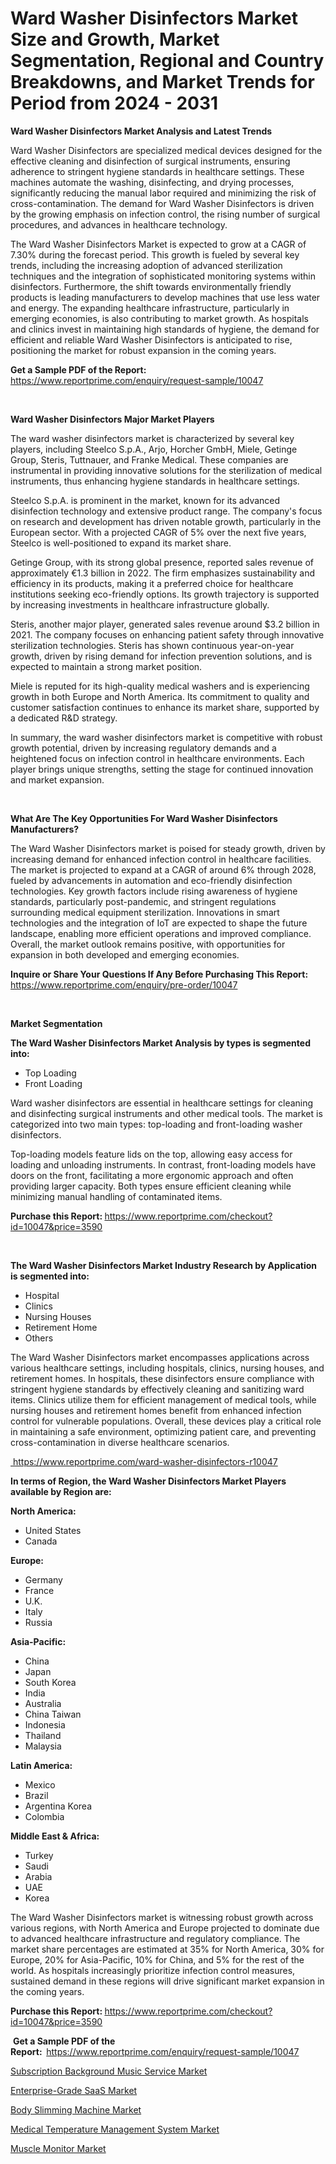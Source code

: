 <p><h1>Ward Washer Disinfectors Market Size and Growth, Market Segmentation, Regional and Country Breakdowns, and Market Trends for Period from 2024 -  2031</h1></p><p><strong>Ward Washer Disinfectors Market Analysis and Latest Trends</strong></p>
<p><p>Ward Washer Disinfectors are specialized medical devices designed for the effective cleaning and disinfection of surgical instruments, ensuring adherence to stringent hygiene standards in healthcare settings. These machines automate the washing, disinfecting, and drying processes, significantly reducing the manual labor required and minimizing the risk of cross-contamination. The demand for Ward Washer Disinfectors is driven by the growing emphasis on infection control, the rising number of surgical procedures, and advances in healthcare technology.</p><p>The Ward Washer Disinfectors Market is expected to grow at a CAGR of 7.30% during the forecast period. This growth is fueled by several key trends, including the increasing adoption of advanced sterilization techniques and the integration of sophisticated monitoring systems within disinfectors. Furthermore, the shift towards environmentally friendly products is leading manufacturers to develop machines that use less water and energy. The expanding healthcare infrastructure, particularly in emerging economies, is also contributing to market growth. As hospitals and clinics invest in maintaining high standards of hygiene, the demand for efficient and reliable Ward Washer Disinfectors is anticipated to rise, positioning the market for robust expansion in the coming years.</p></p>
<p><strong>Get a Sample PDF of the Report:&nbsp;</strong> <a href="https://www.reportprime.com/enquiry/request-sample/10047?utm_campaign=1512&utm_medium=2&utm_source=Github&utm_content=ia&utm_term=28112024&utm_id=ward-washer-disinfectors">https://www.reportprime.com/enquiry/request-sample/10047</a></p>
<p>&nbsp;</p>
<p><strong>Ward Washer Disinfectors Major Market Players</strong></p>
<p><p>The ward washer disinfectors market is characterized by several key players, including Steelco S.p.A., Arjo, Horcher GmbH, Miele, Getinge Group, Steris, Tuttnauer, and Franke Medical. These companies are instrumental in providing innovative solutions for the sterilization of medical instruments, thus enhancing hygiene standards in healthcare settings.</p><p>Steelco S.p.A. is prominent in the market, known for its advanced disinfection technology and extensive product range. The company's focus on research and development has driven notable growth, particularly in the European sector. With a projected CAGR of 5% over the next five years, Steelco is well-positioned to expand its market share.</p><p>Getinge Group, with its strong global presence, reported sales revenue of approximately €1.3 billion in 2022. The firm emphasizes sustainability and efficiency in its products, making it a preferred choice for healthcare institutions seeking eco-friendly options. Its growth trajectory is supported by increasing investments in healthcare infrastructure globally.</p><p>Steris, another major player, generated sales revenue around $3.2 billion in 2021. The company focuses on enhancing patient safety through innovative sterilization technologies. Steris has shown continuous year-on-year growth, driven by rising demand for infection prevention solutions, and is expected to maintain a strong market position.</p><p>Miele is reputed for its high-quality medical washers and is experiencing growth in both Europe and North America. Its commitment to quality and customer satisfaction continues to enhance its market share, supported by a dedicated R&D strategy.</p><p>In summary, the ward washer disinfectors market is competitive with robust growth potential, driven by increasing regulatory demands and a heightened focus on infection control in healthcare environments. Each player brings unique strengths, setting the stage for continued innovation and market expansion.</p></p>
<p>&nbsp;</p>
<p><strong>What Are The Key Opportunities For Ward Washer Disinfectors Manufacturers?</strong></p>
<p><p>The Ward Washer Disinfectors market is poised for steady growth, driven by increasing demand for enhanced infection control in healthcare facilities. The market is projected to expand at a CAGR of around 6% through 2028, fueled by advancements in automation and eco-friendly disinfection technologies. Key growth factors include rising awareness of hygiene standards, particularly post-pandemic, and stringent regulations surrounding medical equipment sterilization. Innovations in smart technologies and the integration of IoT are expected to shape the future landscape, enabling more efficient operations and improved compliance. Overall, the market outlook remains positive, with opportunities for expansion in both developed and emerging economies.</p></p>
<p><strong>Inquire or Share Your Questions If Any Before Purchasing This Report:</strong> <a href="https://www.reportprime.com/enquiry/pre-order/10047?utm_campaign=1512&utm_medium=2&utm_source=Github&utm_content=ia&utm_term=28112024&utm_id=ward-washer-disinfectors">https://www.reportprime.com/enquiry/pre-order/10047</a></p>
<p>&nbsp;</p>
<p><strong>Market Segmentation</strong></p>
<p><strong>The Ward Washer Disinfectors Market Analysis by types is segmented into:</strong></p>
<p><ul><li>Top Loading</li><li>Front Loading</li></ul></p>
<p><p>Ward washer disinfectors are essential in healthcare settings for cleaning and disinfecting surgical instruments and other medical tools. The market is categorized into two main types: top-loading and front-loading washer disinfectors. </p><p>Top-loading models feature lids on the top, allowing easy access for loading and unloading instruments. In contrast, front-loading models have doors on the front, facilitating a more ergonomic approach and often providing larger capacity. Both types ensure efficient cleaning while minimizing manual handling of contaminated items.</p></p>
<p><strong>Purchase this Report:&nbsp;</strong><a href="https://www.reportprime.com/checkout?id=10047&price=3590&utm_campaign=1512&utm_medium=2&utm_source=Github&utm_content=ia&utm_term=28112024&utm_id=ward-washer-disinfectors">https://www.reportprime.com/checkout?id=10047&price=3590</a></p>
<p>&nbsp;</p>
<p><strong>The Ward Washer Disinfectors Market Industry Research by Application is segmented into:</strong></p>
<p><ul><li>Hospital</li><li>Clinics</li><li>Nursing Houses</li><li>Retirement Home</li><li>Others</li></ul></p>
<p><p>The Ward Washer Disinfectors market encompasses applications across various healthcare settings, including hospitals, clinics, nursing houses, and retirement homes. In hospitals, these disinfectors ensure compliance with stringent hygiene standards by effectively cleaning and sanitizing ward items. Clinics utilize them for efficient management of medical tools, while nursing houses and retirement homes benefit from enhanced infection control for vulnerable populations. Overall, these devices play a critical role in maintaining a safe environment, optimizing patient care, and preventing cross-contamination in diverse healthcare scenarios.</p></p>
<p><a href="https://www.reportprime.com/ward-washer-disinfectors-r10047?utm_campaign=1512&utm_medium=2&utm_source=Github&utm_content=ia&utm_term=28112024&utm_id=ward-washer-disinfectors">&nbsp;https://www.reportprime.com/ward-washer-disinfectors-r10047</a></p>
<p><strong>In terms of Region, the Ward Washer Disinfectors Market Players available by Region are:</strong></p>
<p>
    <p> <strong> North America: </strong>
        <ul>
            <li>United States</li>
            <li>Canada</li>
        </ul>
        </p> 
    <p> <strong> Europe: </strong>
        <ul>
            <li>Germany</li>
            <li>France</li>
            <li>U.K.</li>
            <li>Italy</li>
            <li>Russia</li>
        </ul>
        </p> 
    <p> <strong> Asia-Pacific: </strong>
        <ul>
            <li>China</li>
            <li>Japan</li>
            <li>South Korea</li>
            <li>India</li>
            <li>Australia</li>
            <li>China Taiwan</li>
            <li>Indonesia</li>
            <li>Thailand</li>
            <li>Malaysia</li>
        </ul>
        </p> 
    <p> <strong> Latin America: </strong>
        <ul>
            <li>Mexico</li>
            <li>Brazil</li>
            <li>Argentina Korea</li>
            <li>Colombia</li>
        </ul>
        </p> 
    <p> <strong> Middle East & Africa: </strong>
        <ul>
            <li>Turkey</li>
            <li>Saudi</li>
            <li>Arabia</li>
            <li>UAE</li>
            <li>Korea</li>
        </ul>
    </p>
    </p>
<p><p>The Ward Washer Disinfectors market is witnessing robust growth across various regions, with North America and Europe projected to dominate due to advanced healthcare infrastructure and regulatory compliance. The market share percentages are estimated at 35% for North America, 30% for Europe, 20% for Asia-Pacific, 10% for China, and 5% for the rest of the world. As hospitals increasingly prioritize infection control measures, sustained demand in these regions will drive significant market expansion in the coming years.</p></p>
<p><strong>Purchase this Report: </strong><a href="https://www.reportprime.com/checkout?id=10047&price=3590&utm_campaign=1512&utm_medium=2&utm_source=Github&utm_content=ia&utm_term=28112024&utm_id=ward-washer-disinfectors">https://www.reportprime.com/checkout?id=10047&price=3590</a></p>
<p>&nbsp;<strong>Get a Sample PDF of the Report:&nbsp;&nbsp;</strong><a href="https://www.reportprime.com/enquiry/request-sample/10047?utm_campaign=1512&utm_medium=2&utm_source=Github&utm_content=ia&utm_term=28112024&utm_id=ward-washer-disinfectors">https://www.reportprime.com/enquiry/request-sample/10047</a></p>
<p><strong></strong></p>
<p><p><a href="https://issuu.com/reportprime-2/docs/subscription-background-music-servi_6672481352bc1c?utm_campaign=1512&utm_medium=2&utm_source=Github&utm_content=ia&utm_term=28112024&utm_id=ward-washer-disinfectors">Subscription Background Music Service Market</a></p><p><a href="https://issuu.com/reportprime-2/docs/enterprise-grade-saas-market-size-2_e6791a594a12a4?utm_campaign=1512&utm_medium=2&utm_source=Github&utm_content=ia&utm_term=28112024&utm_id=ward-washer-disinfectors">Enterprise-Grade SaaS Market</a></p><p><a href="https://www.linkedin.com/pulse/body-slimming-machine-market-research-report-exploring-size-51jmf?utm_campaign=1512&utm_medium=2&utm_source=Github&utm_content=ia&utm_term=28112024&utm_id=ward-washer-disinfectors">Body Slimming Machine Market</a></p><p><a href="https://github.com/yoshih12/Market-Research-Report-List-4/blob/main/medical-temperature-management-system-market.md?utm_campaign=1512&utm_medium=2&utm_source=Github&utm_content=ia&utm_term=28112024&utm_id=ward-washer-disinfectors">Medical Temperature Management System Market</a></p><p><a href="https://www.linkedin.com/pulse/muscle-monitor-market-velocity-102-cagr-trajectory-2024-2031-szkdf?utm_campaign=1512&utm_medium=2&utm_source=Github&utm_content=ia&utm_term=28112024&utm_id=ward-washer-disinfectors">Muscle Monitor Market</a></p></p>